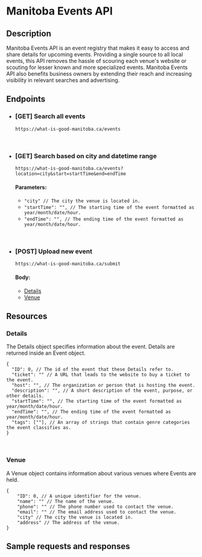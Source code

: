 # Manitoba Events API

## Description

Manitoba Events API is an event registry that makes it easy to access and share details for upcoming events. Providing a single source to all local events, this API removes the hassle of scouring each venue's website or scouting for lesser known and more specialized events. Manitoba Events API also benefits business owners by extending their reach and increasing visibility in relevant searches and advertising.

## Endpoints
- ### [GET] Search all events
    ```https://what-is-good-manitoba.ca/events```

<br>

- ### [GET] Search based on city and datetime range
    ```https://what-is-good-manitoba.ca/events?location=city&start=startTime&end=endTime```

    #### Parameters: 
    - `"city" // The city the venue is located in.`
    - `"startTime": "", // The starting time of the event formatted as year/month/date/hour.`
    - `"endTime": "", // The ending time of the event formatted as year/month/date/hour.`

<br>

- ### [POST] Upload new event
    ```https://what-is-good-manitoba.ca/submit```

    #### Body: 
    - [Details](#details)
    - [Venue](#venue)

## Resources

### Details
The Details object specifies information about the event. Details are returned inside an Event object.

```
{
  "ID": 0, // The id of the event that these Details refer to.
  "ticket": "" // A URL that leads to the website to buy a ticket to the event.
  "host": "", // The organization or person that is hosting the event.
  "description": "", // A short description of the event, purpose, or other details.
  "startTime": "", // The starting time of the event formatted as year/month/date/hour.
  "endTime": "", // The ending time of the event formatted as year/month/date/hour.
  "tags": [""], // An array of strings that contain genre categories the event classifies as.
}
```

<br>

### Venue
A Venue object contains information about various venues where Events are held.

```
{
    "ID": 0, // A unique identifier for the venue.
    "name": "" // The name of the venue.
    "phone": "" // The phone number used to contact the venue.
    "email": "" // The email address used to contact the venue.
    "city" // The city the venue is located in.
    "address" // The address of the venue.
}
```

## Sample requests and responses
